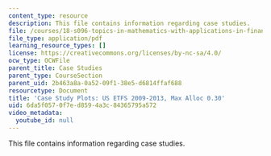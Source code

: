 ```yaml
---
content_type: resource
description: This file contains information regarding case studies.
file: /courses/18-s096-topics-in-mathematics-with-applications-in-finance-fall-2013/6da5f0570f7ed8594a3c84365795a572_MIT18_S096F13_ETF_pridA_15.pdf
file_type: application/pdf
learning_resource_types: []
license: https://creativecommons.org/licenses/by-nc-sa/4.0/
ocw_type: OCWFile
parent_title: Case Studies
parent_type: CourseSection
parent_uid: 2b463a8a-0a52-09f1-38e5-d6814ffaf688
resourcetype: Document
title: 'Case Study Plots: US ETFS 2009-2013, Max Alloc 0.30'
uid: 6da5f057-0f7e-d859-4a3c-84365795a572
video_metadata:
  youtube_id: null
---
```

This file contains information regarding case studies.
